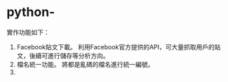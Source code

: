 # python-

實作功能如下：

1. Facebook貼文下載。
   利用Facebook官方提供的API，可大量抓取用戶的貼文，後續可進行儲存等分析方向。
2. 檔名統一功能。
   將都是亂碼的檔名進行統一編號。
3. 
